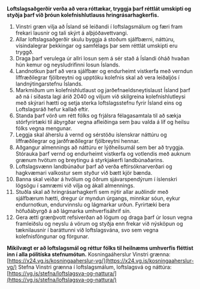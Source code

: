 **Loftslagsaðgerðir verða að vera róttækar, tryggja þarf réttlát umskipti og styðja þarf við þróun kolefnishlutlauss hringrásarhagkerfis.**

1.	Vinstri græn vilja að Ísland sé leiðandi í loftslagsmálum og færi fram frekari lausnir og tali skýrt á alþjóðavettvangi.
2.	Allar loftslagsaðgerðir skulu byggja á stoðum sjálfbærni, náttúru, vísindalegrar þekkingar og samfélags þar sem réttlát umskipti eru tryggð.
3.	Draga þarf verulega úr allri losun sem á sér stað á Íslandi óháð hvaðan hún kemur og neysludrifinni losun Íslands.
4.	Landnotkun þarf að vera sjálfbær og endurheimt vistkerfa með verndun líffræðilegrar fjölbreytni og upptöku kolefnis skal að vera leiðaljós í landnýtingarstefnu Íslands.
5.	Markmiðum um kolefnishlutlaust og jarðefnaeldsneytislaust Ísland þarf að ná í síðasta lagi árið 2040 og viljum við skilgreina kolefnishlutleysi með skýrari hætti og setja sterka loftslagsstefnu fyrir Ísland eins og Loftslagsráð hefur kallað eftir.
6.	Standa þarf vörð um rétt fólks og frjálsra félagasamtala til að sækja stórfyrirtæki til ábyrgðar vegna afleiðinga sem þau valda á líf og heilsu fólks vegna mengunar.
7.	Leggja skal áherslu á vernd og sérstöðu íslenskrar náttúru og líffræðilegrar og jarðfræðilegrar fjölbreytni hennar.
8.	Aðgangur almennings að náttúru er lýðheilsumál sem ber að tryggja. Stórauka þarf vernd og endurheimt vistkerfa og votlendis með auknum grænum hvötum og breytingu á styrkjakerfi landbúnaðarins.
9.	Loftslagsvænn landbúnaður þarf að verða eftirsóknarverðari og hagkvæmari valkostur sem styður við bætt kjör bænda.
10.	Banna skal veiðar á hvölum og öðrum sjávarspendýrum í íslenskri lögsögu í samræmi við vilja og ákall almennings.
11.	Stuðla skal að hringrásarhagkerfi sem nýtir allar auðlindir með sjálfbærum hætti, dregur úr myndun úrgangs, minnkar sóun, eykur endurnotkun, endurvinnslu og lágmarkar urðun. Fyrirtæki bera höfuðábyrgð á að lágmarka umhverfisáhrif sín.
12.	Gera ætti grænþvott refsiverðan að lögum og draga þarf úr losun vegna framleiðslu og neyslu á vörum og styðja enn frekar við nýsköpun og tæknilausnir í baráttunni við loftslagsvána, svo sem vegna kolefnisföngunar og förgunar.

**Mikilvægt er að loftslagsmál og réttur fólks til heilnæms umhverfis fléttist inn í alla pólitíska stefnumótun.**
Kosningaáherslur Vinstri grænna: [https://x24.vg.is/kosningaaherslur-vg/](https://x24.vg.is/kosningaaherslur-vg/)
Stefna Vinstri grænna í loftslagsmálum, loftslagsvá og náttúra: [https://vg.is/stefna/loftslagsva-og-nattura/](https://vg.is/stefna/loftslagsva-og-nattura/) 

